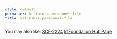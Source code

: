 ```yaml
---
style: default
permalink: kalinin-s-personnel-file
title: kalinin-s-personnel-file
---
```

You may also like:
[SCP-2224](http://scp-wiki.net/scp-2224)
[lolFoundation Hub Page](http://scp-wiki.net/lolfoundation-hub-page)
